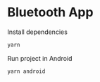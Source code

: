 # Bluetooth App

Install dependencies

```bash
yarn
```
Run project in Android

```bash
yarn android
```
